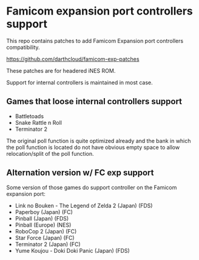 # Famicom expansion port controllers support
This repo contains patches to add Famicom Expansion port controllers compatibility.

https://github.com/darthcloud/famicom-exp-patches

These patches are for headered iNES ROM.

Support for internal controllers is maintained in most case.

## Games that loose internal controllers support
* Battletoads
* Snake Rattle n Roll
* Terminator 2

The original poll function is quite optimized already and the bank in which the poll function is located do not have obvious empty space to allow relocation/split of the poll function.

## Alternation version w/ FC exp support
Some version of those games do support controller on the Famicom expansion port:

* Link no Bouken - The Legend of Zelda 2 (Japan) (FDS)
* Paperboy (Japan) (FC)
* Pinball (Japan) (FDS)
* Pinball (Europe) (NES)
* RoboCop 2 (Japan) (FC)
* Star Force (Japan) (FC)
* Terminator 2 (Japan) (FC)
* Yume Koujou - Doki Doki Panic (Japan) (FDS)

